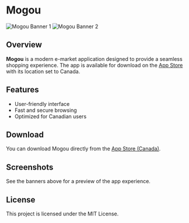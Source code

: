 # Mogou

![Mogou Banner 1](Mogou/assets/images/mougou_4.jpeg)
![Mogou Banner 2](Mogou/assets/images/mougou_3.jpeg)

## Overview

**Mogou** is a modern e-market application designed to provide a seamless shopping experience. The app is available for download on the [App Store](https://apps.apple.com/ca/app/) with its location set to Canada.

## Features
- User-friendly interface
- Fast and secure browsing
- Optimized for Canadian users

## Download

You can download Mogou directly from the [App Store (Canada)](https://apps.apple.com/ca/app/).

## Screenshots

See the banners above for a preview of the app experience.

## License

This project is licensed under the MIT License. 